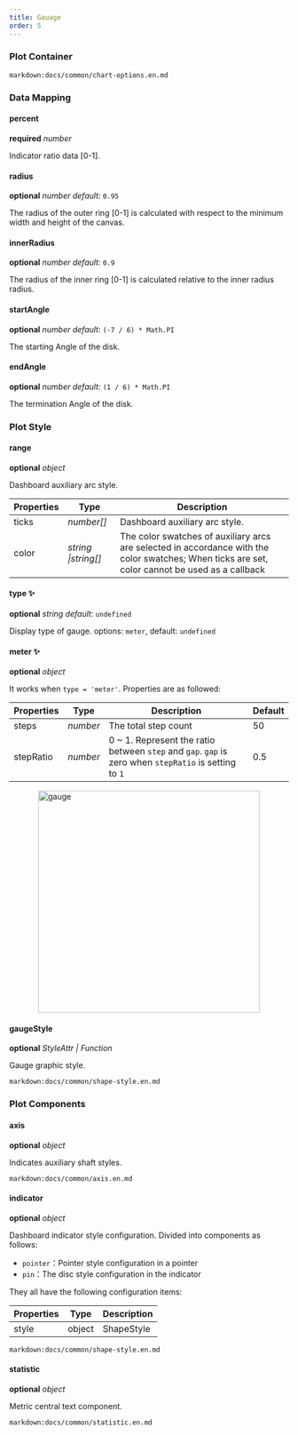 ```yaml
---
title: Gauage
order: 5
---
```


### Plot Container

`markdown:docs/common/chart-options.en.md`

### Data Mapping

#### percent

<description>**required** _number_</description>

Indicator ratio data [0-1].

#### radius

<description>**optional** _number_ _default:_ `0.95`</description>

The radius of the outer ring [0-1] is calculated with respect to the minimum width and height of the canvas.

#### innerRadius

<description>**optional** _number_ _default:_ `0.9`</description>

The radius of the inner ring [0-1] is calculated relative to the inner radius radius.

#### startAngle

<description>**optional** _number_ _default:_ `(-7 / 6) * Math.PI`</description>

The starting Angle of the disk.

#### endAngle

<description>**optional** _number_ _default:_ `(1 / 6) * Math.PI`</description>

The termination Angle of the disk.

### Plot Style

#### range

<description>**optional** _object_</description>

Dashboard auxiliary arc style.

| Properties | Type                | Description                                                                                                                                     |
| ---------- | ------------------- | ----------------------------------------------------------------------------------------------------------------------------------------------- |
| ticks      | _number[]_          | Dashboard auxiliary arc style.                                                                                                                  |
| color      | _string \|string[]_ | The color swatches of auxiliary arcs are selected in accordance with the color swatches; When ticks are set, color cannot be used as a callback |

<playground rid="gauge" path="progress-plots/gauge/demo/basic.ts"></playground>

#### type ✨

<description>**optional** _string_ _default_: `undefined`</description>

Display type of gauge. options: `meter`, default: `undefined`

#### meter ✨

<description>**optional** _object_</description>

It works when `type = 'meter'`. Properties are as followed:

| Properties | Type     | Description                  | Default |
| ------ | -------- | --------------------------------- | --------  |
| steps  | _number_ | The total step count  |  50         |
| stepRatio  | _number_ | 0 ~ 1. Represent the ratio between `step` and `gap`. `gap` is zero when `stepRatio` is setting to `1` | 0.5 |

<img src="https://gw.alipayobjects.com/zos/antfincdn/WBhwhNUzkg/image.png" width="400" align="center" style="display:flex;margin:0 auto;" alt="gauge">

#### gaugeStyle

<description>**optional** _StyleAttr | Function_</description>

Gauge graphic style.

`markdown:docs/common/shape-style.en.md`

### Plot Components

#### axis

<description>**optional** _object_</description>

Indicates auxiliary shaft styles.

`markdown:docs/common/axis.en.md`

#### indicator

<description>**optional** _object_</description>

Dashboard indicator style configuration. Divided into components as follows:

- `pointer`：Pointer style configuration in a pointer
- `pin`：The disc style configuration in the indicator

They all have the following configuration items:

| Properties | Type   | Description |
| ---------- | ------ | ----------- |
| style      | object | ShapeStyle  |

`markdown:docs/common/shape-style.en.md`

#### statistic

<description>**optional** _object_</description>

Metric central text component.

`markdown:docs/common/statistic.en.md`
